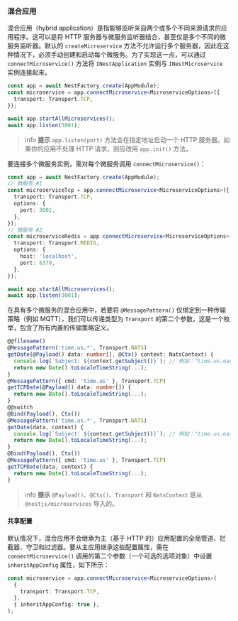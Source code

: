 ### 混合应用

混合应用（hybrid application）是指能够监听来自两个或多个不同来源请求的应用程序。这可以是将 HTTP 服务器与微服务监听器结合，甚至仅是多个不同的微服务监听器。默认的 `createMicroservice` 方法不允许运行多个服务器，因此在这种情况下，必须手动创建和启动每个微服务。为了实现这一点，可以通过 `connectMicroservice()` 方法将 `INestApplication` 实例与 `INestMicroservice` 实例连接起来。

```typescript
const app = await NestFactory.create(AppModule);
const microservice = app.connectMicroservice<MicroserviceOptions>({
  transport: Transport.TCP,
});

await app.startAllMicroservices();
await app.listen(3001);
```

> info **提示** `app.listen(port)` 方法会在指定地址启动一个 HTTP 服务器。如果你的应用不处理 HTTP 请求，则应改用 `app.init()` 方法。

要连接多个微服务实例，需对每个微服务调用 `connectMicroservice()`：

```typescript
const app = await NestFactory.create(AppModule);
// 微服务 #1
const microserviceTcp = app.connectMicroservice<MicroserviceOptions>({
  transport: Transport.TCP,
  options: {
    port: 3001,
  },
});
// 微服务 #2
const microserviceRedis = app.connectMicroservice<MicroserviceOptions>({
  transport: Transport.REDIS,
  options: {
    host: 'localhost',
    port: 6379,
  },
});

await app.startAllMicroservices();
await app.listen(3001);
```

在具有多个微服务的混合应用中，若要将 `@MessagePattern()` 仅绑定到一种传输策略（例如 MQTT），我们可以传递类型为 `Transport` 的第二个参数，这是一个枚举，包含了所有内置的传输策略定义。

```typescript
@@filename()
@MessagePattern('time.us.*', Transport.NATS)
getDate(@Payload() data: number[], @Ctx() context: NatsContext) {
  console.log(`Subject: ${context.getSubject()}`); // 例如："time.us.east"
  return new Date().toLocaleTimeString(...);
}
@MessagePattern({ cmd: 'time.us' }, Transport.TCP)
getTCPDate(@Payload() data: number[]) {
  return new Date().toLocaleTimeString(...);
}
@@switch
@Bind(Payload(), Ctx())
@MessagePattern('time.us.*', Transport.NATS)
getDate(data, context) {
  console.log(`Subject: ${context.getSubject()}`); // 例如："time.us.east"
  return new Date().toLocaleTimeString(...);
}
@Bind(Payload(), Ctx())
@MessagePattern({ cmd: 'time.us' }, Transport.TCP)
getTCPDate(data, context) {
  return new Date().toLocaleTimeString(...);
}
```

> info **提示** `@Payload()`、`@Ctx()`、`Transport` 和 `NatsContext` 是从 `@nestjs/microservices` 导入的。

#### 共享配置

默认情况下，混合应用不会继承为主（基于 HTTP 的）应用配置的全局管道、拦截器、守卫和过滤器。要从主应用继承这些配置属性，需在 `connectMicroservice()` 调用的第二个参数（一个可选的选项对象）中设置 `inheritAppConfig` 属性，如下所示：

```typescript
const microservice = app.connectMicroservice<MicroserviceOptions>(
  {
    transport: Transport.TCP,
  },
  { inheritAppConfig: true },
);
```